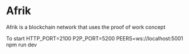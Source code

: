 # Afrik
Afrik is a blockchain network that uses the proof of work concept

To start
HTTP_PORT=2100 P2P_PORT=5200 PEERS=ws://localhost:5001 npm run dev